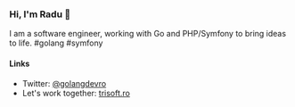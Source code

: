 <!--
**radutopala/radutopala** is a ✨ _special_ ✨ repository because its `README.md` (this file) appears on your GitHub profile.

Here are some ideas to get you started:

- 🔭 I’m currently working on ...
- 🌱 I’m currently learning ...
- 👯 I’m looking to collaborate on ...
- 🤔 I’m looking for help with ...
- 💬 Ask me about ...
- 📫 How to reach me: ...
- 😄 Pronouns: ...
- ⚡ Fun fact: ...
-->

### Hi, I'm Radu 👋

I am a software engineer, working with Go and PHP/Symfony to bring ideas to life. #golang #symfony

#### Links

- Twitter: [@golangdevro](https://twitter.com/golangdevro)
- Let's work together: [trisoft.ro](https://trisoft.ro)
